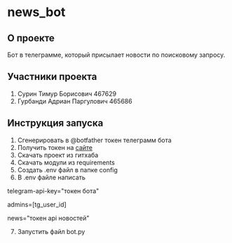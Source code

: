 # news_bot

## О проекте

Бот в телеграмме, который присылает новости по поисковому запросу.

## Участники проекта

1. Сурин Тимур Борисович 467629
2. Гурбанди Адриан Паргулович 465686

## Инструкция запуска

1. Сгенерировать в @botfather токен телеграмм бота
2. Получить токен на [сайте](https://newsapi.org/register)
3. Скачать проект из гитхаба
4. Скачать модули из requirements
5. Создать .env файл в папке config
6. В .env файле написать

telegram-api-key="токен бота"

admins=[tg_user_id]

news="токен api новостей"

7. Запустить файл bot.py
